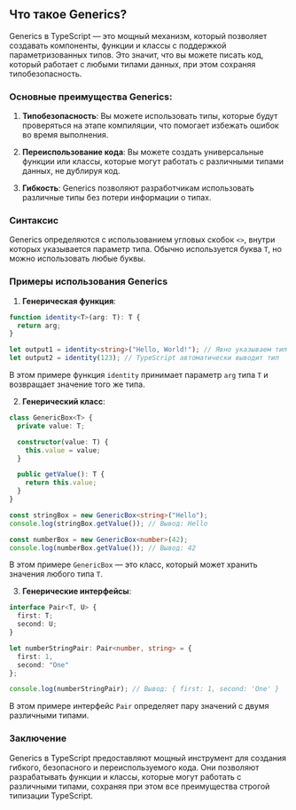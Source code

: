 ## Что такое Generics?

Generics в TypeScript — это мощный механизм, который позволяет создавать компоненты, функции и классы с поддержкой параметризованных типов. Это значит, что вы можете писать код, который работает с любыми типами данных, при этом сохраняя типобезопасность.

### Основные преимущества Generics:

1. **Типобезопасность**: Вы можете использовать типы, которые будут проверяться на этапе компиляции, что помогает избежать ошибок во время выполнения.

2. **Переиспользование кода**: Вы можете создать универсальные функции или классы, которые могут работать с различными типами данных, не дублируя код.

3. **Гибкость**: Generics позволяют разработчикам использовать различные типы без потери информации о типах.

### Синтаксис

Generics определяются с использованием угловых скобок `<>`, внутри которых указывается параметр типа. Обычно используется буква `T`, но можно использовать любые буквы.

### Примеры использования Generics

1. **Генерическая функция**:

```typescript
function identity<T>(arg: T): T {
  return arg;
}

let output1 = identity<string>("Hello, World!"); // Явно указываем тип
let output2 = identity(123); // TypeScript автоматически выводит тип
```

В этом примере функция `identity` принимает параметр `arg` типа `T` и возвращает значение того же типа.

2. **Генерический класс**:

```typescript
class GenericBox<T> {
  private value: T;

  constructor(value: T) {
    this.value = value;
  }

  public getValue(): T {
    return this.value;
  }
}

const stringBox = new GenericBox<string>("Hello");
console.log(stringBox.getValue()); // Вывод: Hello

const numberBox = new GenericBox<number>(42);
console.log(numberBox.getValue()); // Вывод: 42
```

В этом примере `GenericBox` — это класс, который может хранить значения любого типа `T`.

3. **Генерические интерфейсы**:

```typescript
interface Pair<T, U> {
  first: T;
  second: U;
}

let numberStringPair: Pair<number, string> = {
  first: 1,
  second: "One"
};

console.log(numberStringPair); // Вывод: { first: 1, second: 'One' }
```

В этом примере интерфейс `Pair` определяет пару значений с двумя различными типами.

### Заключение

Generics в TypeScript предоставляют мощный инструмент для создания гибкого, безопасного и переиспользуемого кода. Они позволяют разрабатывать функции и классы, которые могут работать с различными типами, сохраняя при этом все преимущества строгой типизации TypeScript.